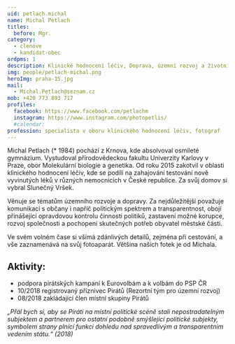 ```yaml
---
uid: petlach.michal
name: Michal Petlach
titles:
  before: Mgr.
category:
  - clenove
  - kandidat-obec
ordpms: 1
description: Klinické hodnocení léčiv, Doprava, územní rozvoj a životní prostředí, Hostivař – Košík
img: people/petlach-michal.png
heroImg: praha-15.jpg
mail:
  - Michal.Petlach@seznam.cz
mob: +420 773 893 717
profiles:
  facebook: https://www.facebook.com/petlachm
  instagram: https://www.instagram.com/photopetlis/
  #calendar:
profession: specialista v oboru klinického hodnocení léčiv, fotograf
---
```


Michal Petlach (* 1984) pochází z Krnova, kde absolvoval osmileté gymnázium. Vystudoval přírodovědeckou fakultu Univerzity Karlovy v Praze, obor Molekulární biologie a genetika. Od roku 2015 zakotvil v oblasti klinického hodnocení léčiv, kde se podílí na zahajování testování nově vyvinutých léků v různých nemocnicích v České republice. Za svůj domov si vybral Slunečný Vršek. 

Věnuje se tématům územního rozvoje a dopravy. Za nejdůležitější považuje komunikaci s občany i napříč politickým spektrem a transparentnost, obojí přinášející opravdovou kontrolu činnosti politiků, zastavení možné korupce, rozvoj společnosti a pochopení skutečných potřeb obyvatel městské části. 

Ve svém volném čase si všímá zdánlivých detailů, zejména při cestování, a vše zaznamenává na svůj fotoaparát. Většina našich fotek je od Michala. 

## Aktivity:
- podpora pirátských kampaní k Eurovolbám a k volbám do PSP ČR
- 10/2018 registrovaný příznivec Pirátů (Rezortní tým pro územní rozvoj)
- 08/2018 zakládající člen místní skupiny Pirátů

*„Přál bych si, aby se Piráti na místní politické scéně stali nepostradatelným subjektem a partnerem pro ostatní podobně smýšlející politické subjekty, symbolem strany plnící funkci dohledu nad spravedlivým a transparentním vedením státu.“ (2018)*
